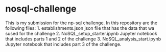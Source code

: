 # nosql-challenge

This is my submission for the np-sql challenge.
In this repository are the following files:
    1. establishments.json 
        json file that has the data that wa sused for the challenge
    2. NoSQL_setup_starter.ipynb
        Jupyter notebook that includes parts 1 and 2 of the challenge
    3. NoSQL_analysis_start.ipynb
        Jupyter notebook that includes part 3 of the challenge.
            
